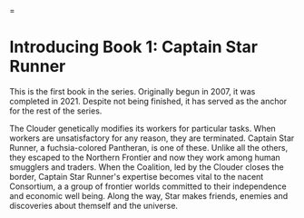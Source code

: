 <captain-star-runner>=
# Introducing Book 1: Captain Star Runner #

This is the first book in the series. Originally begun in 2007, it was
completed in 2021. Despite not being finished, it has served as the
anchor for the rest of the series.

The Clouder genetically modifies its workers for particular tasks.
When workers are unsatisfactory for any reason, they are terminated.
Captain Star Runner, a fuchsia-colored Pantheran, is one of these.
Unlike all the others, they escaped to the Northern Frontier and now
they work among human smugglers and traders. When the Coalition, led
by the Clouder closes the border, Captain Star Runner's expertise
becomes vital to the nacent Consortium, a a group of frontier worlds
committed to their independence and economic well being. Along the
way, Star makes friends, enemies and discoveries about themself and
the universe.


